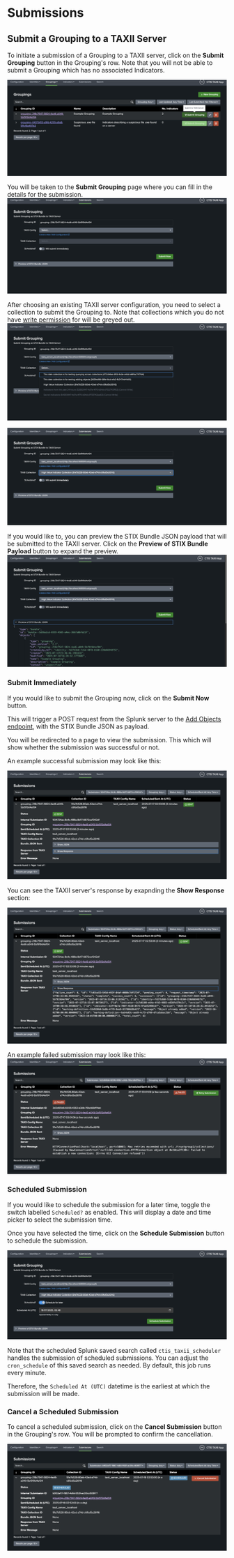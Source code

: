 # Submissions
## Submit a Grouping to a TAXII Server
To initiate a submission of a Grouping to a TAXII server, click on the **Submit Grouping** button in the Grouping's row.
Note that you will not be able to submit a Grouping which has no associated Indicators.

![Submit Grouping Button](submission_img/submit_grouping_button.png)

You will be taken to the **Submit Grouping** page where you can fill in the details for the submission.
![Form Unfilled](submission_img/submit_grouping_form_unfilled.png)

After choosing an existing TAXII server configuration, you need to select a collection to submit the Grouping to.
Note that collections which you do not have [write permission](https://docs.oasis-open.org/cti/taxii/v2.1/os/taxii-v2.1-os.html#_Toc31107540) for will be greyed out.
![Select a Collection](submission_img/submit_grouping_form_select_collection.png)

![Form Filled](submission_img/submit_grouping_taxii_details_filled.png)

If you would like to, you can preview the STIX Bundle JSON payload that will be submitted to the TAXII server.
Click on the **Preview of STIX Bundle Payload** button to expand the preview.
![Preview STIX Bundle Payload](submission_img/preview_stix_bundle.png)

### Submit Immediately
If you would like to submit the Grouping now, click on the **Submit Now** button.

This will trigger a POST request from the Splunk server to the [Add Objects endpoint](https://docs.oasis-open.org/cti/taxii/v2.1/os/taxii-v2.1-os.html#_Toc31107540), with
the STIX Bundle JSON as payload.

You will be redirected to a page to view the submission. This which will show whether the submission was successful or not.

An example successful submission may look like this:

![Sent](submission_img/view_sent_submission.png)

You can see the TAXII server's response by exapnding the **Show Response** section:

![See TAXII response](submission_img/view_sent_submission_server_resp.png)

An example failed submission may look like this:
![Example failed submission](submission_img/failed_submission.png)

### Scheduled Submission
If you would like to schedule the submission for a later time, toggle the switch labelled `Scheduled?` as enabled.
This will display a date and time picker to select the submission time.

Once you have selected the time, click on the **Schedule Submission** button to schedule the submission.

![Scheduled Submission Form](submission_img/schedule_submission.png)

Note that the scheduled Splunk saved search called `ctis_taxii_scheduler` handles the submission of scheduled submissions.
You can adjust the `cron_schedule` of this saved search as needed. By default, this job runs every minute.

Therefore, the `Scheduled At (UTC)` datetime is the earliest at which the submission will be made.

### Cancel a Scheduled Submission
To cancel a scheduled submission, click on the **Cancel Submission** button in the Grouping's row.
You will be prompted to confirm the cancellation.

![Cancel scheduled submission](submission_img/cancel_scheduled_submission.png)



